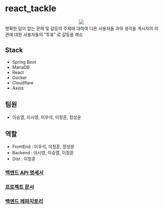# react_tackle
<div align="center">
<img src="https://img.shields.io/badge/React-61DAFB?style=flat-square&logo=React&logoColor=white"/></a>&nbsp
</div>
명확한 답이 없는 문제 및 갈등의 주제에 대하여 다른 사용자들 과의 생각을 게시자의 의견에 대한 사용자들의 “투표” 로 갈등을 해소

## Stack
- Spring Boot
- MariaDB
- React
- Docker
- Cloudflare
- Axios

## 팀원
- 이승열, 이시영, 이우석, 이정훈, 정성윤

## 역할
- FrontEnd : 이우석, 이정훈, 정성윤
- Backend : 이시영, 이승열, 이정훈
- Dist : 이정훈

### [백앤드 API 명세서](https://api1.lunaweb.dev/swagger-ui/index.html#/)
### [프로젝트 문서](https://lunadev.notion.site/5e57a74437ab46a38be14a4da3fbf21f?pvs=4)
### [백엔드 레파지토리](https://github.com/ejeonghun/tackle-backend)

